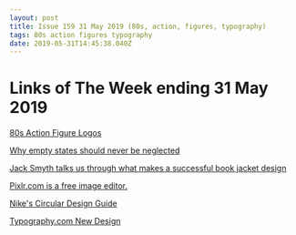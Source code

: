 ```yaml
---
layout: post
title: Issue 159 31 May 2019 (80s, action, figures, typography)
tags: 80s action figures typography
date: 2019-05-31T14:45:38.040Z
---
```

# Links of The Week ending 31 May 2019

<a href="http://www.reaganray.com/2018/11/02/action-figures.html" target="_blank">80s Action Figure Logos</a>

<a href="https://uxdesign.cc/why-empty-states-should-never-be-neglected-4618566b043f" target="_blank">Why empty states should never be neglected</a>

<a href="https://www.itsnicethat.com/articles/jack-smyth-book-cover-design-graphic-design-200519" target="_blank">Jack Smyth talks us through what makes a successful book jacket design</a>

<a href="https://pixlr.com/x/" target="_blank">Pixlr.com is a free image editor.</a>

<a href="https://www.nikecirculardesign.com" target="_blank">Nike's Circular Design Guide</a>

<a href="https://www.typography.com/" target="_blank">Typography.com New Design</a>